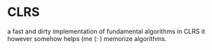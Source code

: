 # CLRS

a fast and dirty implementation of fundamental algorithms in CLRS
it however somehow helps (me (: ) memorize algorithms.
